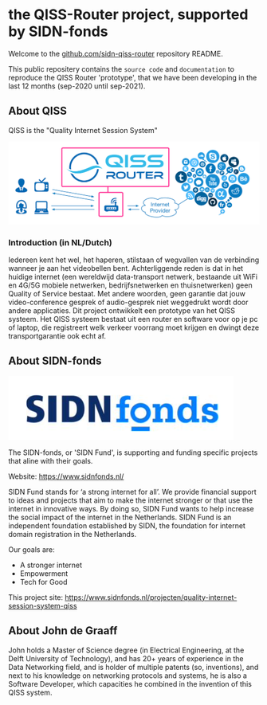 # the QISS-Router project, supported by SIDN-fonds

Welcome to the [github.com/sidn-qiss-router](https://github.com/jdg71nl/sidn-qiss-router) repository README.

This public repositery contains the `source code` and `documentation` to reproduce the QISS Router 'prototype', that we have been developing in the last 12 months (sep-2020 until sep-2021).

## About QISS

QISS is the "Quality Internet Session System"

![QISS-Router-Concept](./img/d200622-QISS-Router-Concept-v1.0-2048x678.png)

### Introduction (in NL/Dutch)

Iedereen kent het wel, het haperen, stilstaan of wegvallen van de verbinding wanneer je aan het videobellen bent. Achterliggende reden is dat in het huidige internet (een wereldwijd data-transport netwerk, bestaande uit WiFi en 4G/5G mobiele netwerken, bedrijfsnetwerken en thuisnetwerken) geen Quality of Service bestaat. Met andere woorden, geen garantie dat jouw video-conference gesprek of audio-gesprek niet weggedrukt wordt door andere applicaties. Dit project ontwikkelt een prototype van het QISS systeem. Het QISS systeem bestaat uit een router en software voor op je pc of laptop, die registreert welk verkeer voorrang moet krijgen en dwingt deze transportgarantie ook echt af. 

## About SIDN-fonds

![SIDN-fonds-logo](./img/sidn-fonds-logo.png)

The SIDN-fonds, or 'SIDN Fund', is supporting and funding specific projects that aline with their goals.

Website: https://www.sidnfonds.nl/

SIDN Fund stands for ‘a strong internet for all’. We provide financial support to ideas and projects that aim to make the internet stronger or that use the internet in innovative ways. By doing so, SIDN Fund wants to help increase the social impact of the internet in the Netherlands. SIDN Fund is an independent foundation established by SIDN, the foundation for internet domain registration in the Netherlands. 

Our goals are: 

- A stronger internet
- Empowerment
- Tech for Good

This project site: https://www.sidnfonds.nl/projecten/quality-internet-session-system-qiss

## About John de Graaff

John holds a Master of Science degree (in Electrical Engineering, at the Delft University of Technology), and has 20+ years of experience in the Data Networking field, and is holder of multiple patents (so, inventions), and next to his knowledge on networking protocols and systems, he is also a Software Developer, which capacities he combined in the invention of this QISS system.

